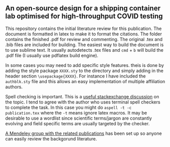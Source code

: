 
## An open-source design for a shipping container lab optimised for high-throughput COVID testing

This repository contains the initial literature review for this publication. The document is formatted in latex to make it to format the citations. The folder contains the finished .pdf for review and commenting. The original .tex and .bib files are included for building. The easiest way to build the document is to use sublime text. It usually autodetects .tex files and `cmd` + `b` will build the .pdf file (I usually use pdflatex build engine).

In some cases you may need to add specific style features. theis is done by adding the style package `XXXX.sty` to the directory and simply adding in the header section `\usepackage{XXXX}`. For instance I have included the `authblk.sty` file and this allows an easy implementation of multiple affiliation authors. 

Spell checking is important. This is a [useful stackexchange discussion](https://tex.stackexchange.com/questions/42843/is-there-a-spell-check-package-for-latex) on the topic. I tend to agree with the author who uses terminal spell checkers to complete the task. In this case you might do `aspell -t -c publication.tex` where the `-t` means ignore latex macros. It may be desirable to use a wordlist since scientific terms/jargon are constantly evolving and field specific terms are usually targeted by the checker. 



[A Mendeley group with the related publications](https://www.mendeley.com/community/d6275608-cf07-3f35-819c-1e394ff6fc6d/) has been set up so anyone can easily review the backgorund literature.

